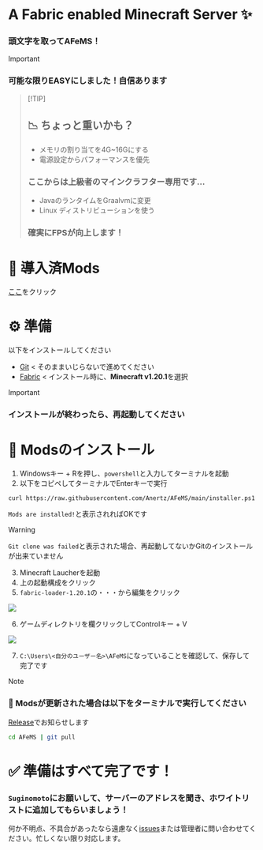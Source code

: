 <h1> A Fabric enabled Minecraft Server ✨</h1>

### 頭文字を取って<b>AFeMS</b>！

> [!IMPORTANT]
> ### 可能な限り<b>EASY</b>にしました！自信あります</p>

>  [!TIP]
> ## 📉 ちょっと重いかも？
> - メモリの割り当てを4G~16Gにする
> - 電源設定からパフォーマンスを優先
> ### ここからは上級者のマインクラフター専用です...
> - JavaのランタイムをGraalvmに変更
> - Linux ディストリビューションを使う
> ### 確実にFPSが向上します！



# 📜 導入済Mods
[ここ](https://github.com/Anertz/AFeMS/tree/main/mods)をクリック

# ⚙️ 準備

以下をインストールしてください

- [Git](https://github.com/git-for-windows/git/releases/download/v2.47.1.windows.2/Git-2.47.1.2-64-bit.exe)
< そのままいじらないで進めてください
- [Fabric](https://maven.fabricmc.net/net/fabricmc/fabric-installer/1.0.1/fabric-installer-1.0.1.exe)
< インストール時に、<b>Minecraft v1.20.1</b>を選択

> [!IMPORTANT]
> ### インストールが終わったら、再起動してください



# 🚀 Modsのインストール

1. Windowsキー + Rを押し、`powershell`と入力してターミナルを起動
2. 以下をコピペしてターミナルでEnterキーで実行
```bash
curl https://raw.githubusercontent.com/Anertz/AFeMS/main/installer.ps1 | iex  
```
`Mods are installed!`と表示されればOKです

> [!WARNING]
> `Git clone was failed`と表示された場合、再起動してないかGitのインストールが出来ていません

3. Minecraft Laucherを起動
4. 上の起動構成をクリック
5. `fabric-loader-1.20.1`の・・・から編集をクリック

<p float="left">
  <img src="https://raw.githubusercontent.com/Anertz/AFeMS/main/imgs/20250118_05h48m06s_grim.png"/>
</p>

6. ゲームディレクトリを欄クリックしてControlキー + V

<img src="https://raw.githubusercontent.com/Anertz/AFeMS/main/imgs/20250118_17h50m55s_grim.png"/>

7. `C:\Users\<自分のユーザー名>\AFeMS`になっていることを確認して、保存して完了です


> [!NOTE]
> ### 📁 Modsが更新された場合は以下をターミナルで実行してください
> [Release](https://github.com/Anertz/AFeMS/releases)でお知らせします
> ```bash
> cd AFeMS | git pull
> ```

# ✅ 準備はすべて完了です！
### `Suginomoto`にお願いして、サーバーのアドレスを聞き、ホワイトリストに追加してもらいましょう！
何か不明点、不具合があったなら遠慮なく[issues](https://github.com/Anertz/AFeMS/issues)または管理者に問い合わせてください。忙しくない限り対応します。
